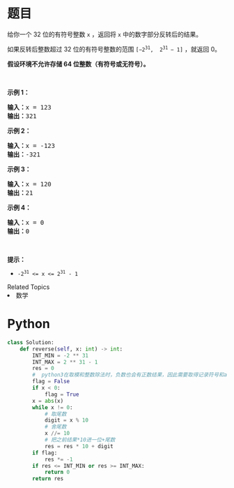 # 题目
<p>给你一个 32 位的有符号整数 <code>x</code> ，返回将 <code>x</code> 中的数字部分反转后的结果。</p>

<p>如果反转后整数超过 32 位的有符号整数的范围 <code>[−2<sup>31</sup>,  2<sup>31 </sup>− 1]</code> ，就返回 0。</p>
<strong>假设环境不允许存储 64 位整数（有符号或无符号）。</strong>

<p> </p>

<p><strong>示例 1：</strong></p>

<pre>
<strong>输入：</strong>x = 123
<strong>输出：</strong>321
</pre>

<p><strong>示例 2：</strong></p>

<pre>
<strong>输入：</strong>x = -123
<strong>输出：</strong>-321
</pre>

<p><strong>示例 3：</strong></p>

<pre>
<strong>输入：</strong>x = 120
<strong>输出：</strong>21
</pre>

<p><strong>示例 4：</strong></p>

<pre>
<strong>输入：</strong>x = 0
<strong>输出：</strong>0
</pre>

<p> </p>

<p><strong>提示：</strong></p>

<ul>
	<li><code>-2<sup>31</sup> <= x <= 2<sup>31</sup> - 1</code></li>
</ul>
<div><div>Related Topics</div><div><li>数学</li></div></div>

# Python

```python
class Solution:
    def reverse(self, x: int) -> int:
        INT_MIN = -2 ** 31
        INT_MAX = 2 ** 31 - 1
        res = 0
        #  python3在取模和整数除法时，负数也会有正数结果，因此需要取得记录符号和abs(x)
        flag = False
        if x < 0:
            flag = True
        x = abs(x)
        while x != 0:
            # 取尾数
            digit = x % 10
            # 舍尾数
            x //= 10
            # 把之前结果*10进一位+尾数
            res = res * 10 + digit
        if flag:
            res *= -1
        if res <= INT_MIN or res >= INT_MAX:
            return 0
        return res
```